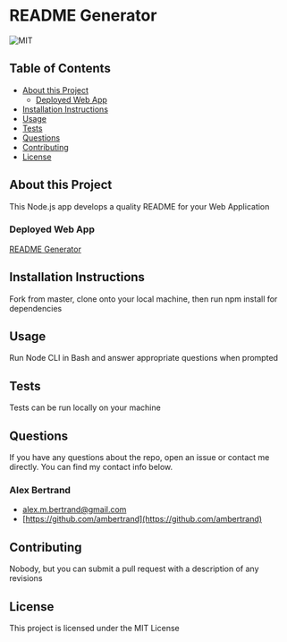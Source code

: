 # README Generator

![MIT](https://img.shields.io/badge/license-MIT-blue)

## Table of Contents
* [About this Project](#about-the-project)
  *  [Deployed Web App](#depolyed-web-app)
* [Installation Instructions](#installation-instructions)
* [Usage](#usage)
* [Tests](#tests)
* [Questions](#questions)
* [Contributing](#contributing)
* [License](#license)


## About this Project
This Node.js app develops a quality README for your Web Application

### Deployed Web App
[README Generator](https://github.com/ambertrand/ReadMe-Generator)

## Installation Instructions
Fork from master, clone onto your local machine, then run npm install for dependencies


## Usage
Run Node CLI in Bash and answer appropriate questions when prompted


## Tests
Tests can be run locally on your machine


## Questions
If you have any questions about the repo, open an issue or contact me directly.  You can find my contact info below.


### Alex Bertrand
* [alex.m.bertrand@gmail.com](alex.m.bertrand@gmail.com)
* [https://github.com/ambertrand](https://github.com/ambertrand)

## Contributing
Nobody, but you can submit a pull request with a description of any revisions

## License
This project is licensed under the MIT License

